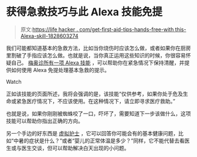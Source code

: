 # 获得急救技巧与此 Alexa 技能免提

> 原文:[https://life hacker . com/get-first-aid-tips-hands-free-with this-Alexa-skill-1828603274](https://lifehacker.com/get-first-aid-tips-hands-free-with-this-alexa-skill-1828603274)

我们可能都知道基本的急救方法，比如当你烧伤时应该怎么做，或者如果你在厨房里割破了手指应该怎么做。也就是说，当你真正运用这些知识的时候，你很容易怀疑自己。 [梅奥诊所有一项 Alexa 技能](https://www.amazon.com/Mayo-Clinic-First-Aid/dp/B0744LJCV2?asc_campaign=InlineText&asc_refurl=https://lifehacker.com/get-first-aid-tips-hands-free-with-this-alexa-skill-1828603274&asc_source=&tag=kinjalifehackerlink-20) ，可以帮助你在紧急情况下保持清醒，并提供如何使用 Alexa 免提处理基本急救的提示。

Watch

正如该技能的页面所述，我将会强调的是，该技能“仅供参考，如果你处于危及生命或紧急医疗情况下，不应该使用。在这种情况下，请立即寻求医疗救助。”

也就是说，如果你刚刚被蜘蛛咬了一口，吓坏了，需要知道下一步该做什么，这项技能可以帮助你指出正确的方向。

另一个手边的好东西是 [虚拟护士](https://www.amazon.com/gp/product/B01MAW5QJ2?asc_campaign=InlineText&asc_refurl=https://lifehacker.com/get-first-aid-tips-hands-free-with-this-alexa-skill-1828603274&asc_source=&ref=skillrw_dsk_pnps_dp_1&tag=kinjalifehackerlink-20) ，它可以回答你可能会有的基本健康问题，比如“中暑的症状是什么？”或者“婴儿的正常体温是多少？”同样，它不能代替去看医生或与医生交谈，但可以帮助解决白天出现的小问题。